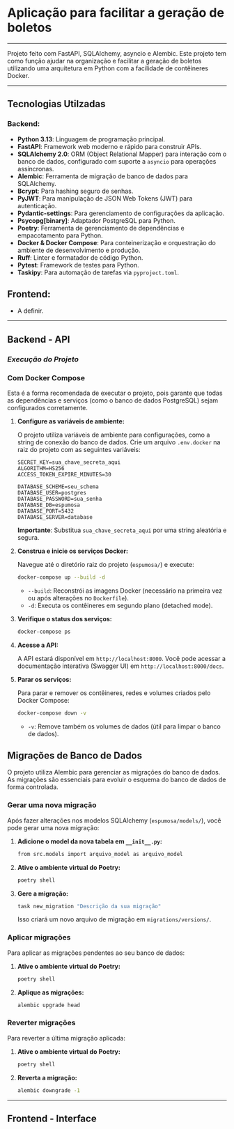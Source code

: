 # Aplicação para facilitar a geração de boletos

---

Projeto feito com FastAPI, SQLAlchemy, asyncio e Alembic. Este projeto tem como função ajudar na organização e facilitar a geração de boletos utilizando uma arquitetura em Python com a facilidade de contêineres Docker.

---

## Tecnologias Utilzadas

### Backend:

- **Python 3.13**: Linguagem de programação principal.
- **FastAPI**: Framework web moderno e rápido para construir APIs.
- **SQLAlchemy 2.0**: ORM (Object Relational Mapper) para interação com o banco de dados, configurado com suporte a `asyncio` para operações assíncronas.
- **Alembic**: Ferramenta de migração de banco de dados para SQLAlchemy.
- **Bcrypt**: Para hashing seguro de senhas.
- **PyJWT**: Para manipulação de JSON Web Tokens (JWT) para autenticação.
- **Pydantic-settings**: Para gerenciamento de configurações da aplicação.
- **Psycopg[binary]**: Adaptador PostgreSQL para Python.
- **Poetry**: Ferramenta de gerenciamento de dependências e empacotamento para Python.
- **Docker & Docker Compose**: Para conteinerização e orquestração do ambiente de desenvolvimento e produção.
- **Ruff**: Linter e formatador de código Python.
- **Pytest**: Framework de testes para Python.
- **Taskipy**: Para automação de tarefas via `pyproject.toml`.

## Frontend:

- A definir.

---

## Backend - API
###  ***Execução do Projeto***

### Com Docker Compose

Esta é a forma recomendada de executar o projeto, pois garante que todas as dependências e serviços (como o banco de dados PostgreSQL) sejam configurados corretamente.
1.  **Configure as variáveis de ambiente:**

    O projeto utiliza variáveis de ambiente para configurações, como a string de conexão do banco de dados. Crie um arquivo `.env.docker` na raiz do projeto com as seguintes variáveis:

    ```env
    SECRET_KEY=sua_chave_secreta_aqui
    ALGORITHM=HS256
    ACCESS_TOKEN_EXPIRE_MINUTES=30

    DATABASE_SCHEME=seu_schema
    DATABASE_USER=postgres
    DATABASE_PASSWORD=sua_senha
    DATABASE_DB=espumosa
    DATABASE_PORT=5432
    DATABASE_SERVER=database
    ```

    **Importante**: Substitua `sua_chave_secreta_aqui` por uma string aleatória e segura.

2.  **Construa e inicie os serviços Docker:**

    Navegue até o diretório raiz do projeto (`espumosa/`) e execute:

    ```bash
    docker-compose up --build -d
    ```

    - `--build`: Reconstrói as imagens Docker (necessário na primeira vez ou após alterações no `Dockerfile`).
    - `-d`: Executa os contêineres em segundo plano (detached mode).

3.  **Verifique o status dos serviços:**

    ```bash
    docker-compose ps
    ```

4.  **Acesse a API:**

    A API estará disponível em `http://localhost:8000`.
    Você pode acessar a documentação interativa (Swagger UI) em `http://localhost:8000/docs`.

5.  **Parar os serviços:**

    Para parar e remover os contêineres, redes e volumes criados pelo Docker Compose:

    ```bash
    docker-compose down -v
    ```

    - `-v`: Remove também os volumes de dados (útil para limpar o banco de dados).

## Migrações de Banco de Dados

O projeto utiliza Alembic para gerenciar as migrações do banco de dados. As migrações são essenciais para evoluir o esquema do banco de dados de forma controlada.

### Gerar uma nova migração

Após fazer alterações nos modelos SQLAlchemy (`espumosa/models/`), você pode gerar uma nova migração:

1.  **Adicione o model da nova tabela em `__init__.py`:**

    ```bash
    from src.models import arquivo_model as arquivo_model

    ```

2.  **Ative o ambiente virtual do Poetry:**

    ```bash
    poetry shell
    ```

3.  **Gere a migração:**

    ```bash
    task new_migration "Descrição da sua migração"
    ```

    Isso criará um novo arquivo de migração em `migrations/versions/`.

### Aplicar migrações

Para aplicar as migrações pendentes ao seu banco de dados:

1.  **Ative o ambiente virtual do Poetry:**

    ```bash
    poetry shell
    ```

2.  **Aplique as migrações:**

    ```bash
    alembic upgrade head
    ```

### Reverter migrações

Para reverter a última migração aplicada:

1.  **Ative o ambiente virtual do Poetry:**

    ```bash
    poetry shell
    ```

2.  **Reverta a migração:**

    ```bash
    alembic downgrade -1
    ```

---

## Frontend - Interface